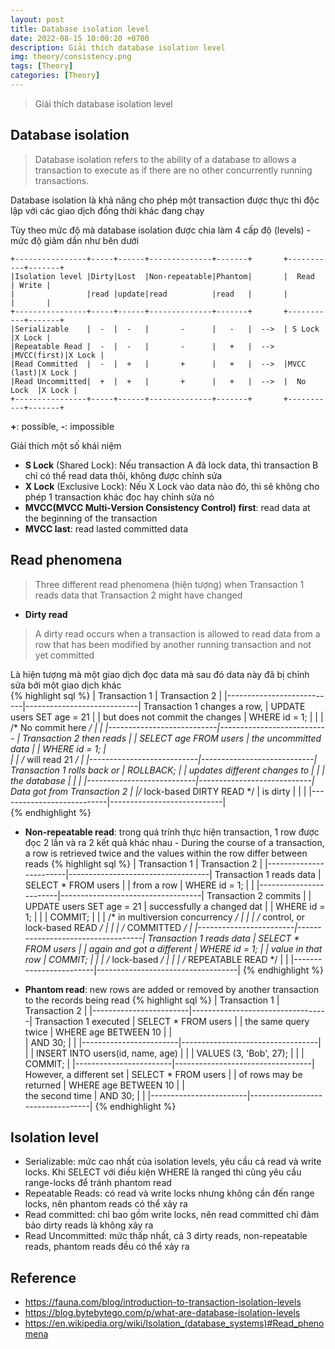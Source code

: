 ```yaml
---
layout: post
title: Database isolation level
date: 2022-08-15 10:00:20 +0700
description: Giải thích database isolation level
img: theory/consistency.png
tags: [Theory]
categories: [Theory]
---
```


> Giải thích database isolation level

## Database isolation

> Database isolation refers to the ability of a database to allows a transaction to execute as if there are no other concurrently running transactions.
   
Database isolation là khả năng cho phép một transaction được thực thi độc lập với các giao dịch đồng thời khác đang chạy

Tùy theo mức độ mà database isolation được chia làm 4 cấp độ (levels) - mức độ giảm dần như bên dưới  
```text
+----------------+-----+------+--------------+-------+       +-----------+-------+
|Isolation level |Dirty|Lost  |Non-repeatable|Phantom|       |  Read     | Write |
|                |read |update|read          |read   |       |           |       |
+----------------+-----+------+--------------+-------+       +-----------+-------+
|Serializable    |  -  |  -   |       -      |   -   |  -->  | S Lock    |X Lock |
|Repeatable Read |  -  |  -   |       -      |   +   |  -->  |MVCC(first)|X Lock |
|Read Committed  |  -  |  +   |       +      |   +   |  -->  |MVCC (last)|X Lock |
|Read Uncommitted|  +  |  +   |       +      |   +   |  -->  |  No Lock  |X Lock |
+----------------+-----+------+--------------+-------+       +-----------+-------+
```
**+**: possible, **-**: impossible

Giải thích một số khái niệm 
- **S Lock** (Shared Lock): Nếu transaction A đã lock data, thì transaction B chỉ có thể read data thôi, không được chỉnh sửa
- **X Lock** (Exclusive Lock): Nếu X Lock vào data nào đó, thì sẽ không cho phép 1 transaction khác đọc hay chỉnh sửa nó
- **MVCC(MVCC Multi-Version Consistency Control) first**: read data at the beginning of the transaction 
- **MVCC last**: read lasted committed data

## Read phenomena
> Three different read phenomena (hiện tượng) when Transaction 1 reads data that Transaction 2 might have changed

- **Dirty read**
> A dirty read occurs when a transaction is allowed to read data from a row that has been modified by another running transaction and not yet committed

Là hiện tượng mà một giao dịch đọc data mà sau đó data này đã bị chỉnh sửa bởi một giao dịch khác  
{% highlight sql %}
                                | Transaction 1             | Transaction 2              |
                                |---------------------------|----------------------------|
Transaction 1 changes a row,    | UPDATE users SET age = 21 |                            |
but does not commit the changes | WHERE id = 1;             |                            |
                                | /* No commit here */      |                            |
                                |---------------------------|--------------------------- |
Transaction 2 then reads        |                           | SELECT age FROM users      |
the uncommitted data            |                           | WHERE id = 1;              |  
                                |                           | /* will read 21 */         |
                                |---------------------------|----------------------------|
Transaction 1 rolls back or     | ROLLBACK;                 |                            | 
updates different changes to    |                           |                            |
the database                    |                           |                            |
                                |---------------------------|----------------------------|
Data got from Transaction 2     |                           |/* lock-based DIRTY READ */ |
is dirty                        |                           |                            |
                                |---------------------------|----------------------------|                                 
{% endhighlight %}

- **Non-repeatable read**: trong quá trính thực hiện transaction, 1 row được đọc 2 lần và ra 2 kết quả khác nhau - During the course of a transaction, a row is retrieved twice and the values within the row differ between reads 
{% highlight sql %}
                           | Transaction 1          | Transaction 2                     |
                           |------------------------|-----------------------------------|
Transaction 1 reads data   | SELECT * FROM users    |                                   |
from a row                 |  WHERE id = 1;         |                                   |
                           |------------------------|-----------------------------------|
Transaction 2 commits      |                        | UPDATE users SET age = 21         |
successfully a changed dat |                        | WHERE id = 1;                     |
                           |                        | COMMIT;                           |
                           |                        | /* in multiversion concurrency */ |
                           |                        | /* control, or lock-based READ */ |
                           |                        | /* COMMITTED */                   |
                           |------------------------|-----------------------------------|
Transaction 1 reads data   | SELECT * FROM users    |                                   |
again and got a different  | WHERE id = 1;          |                                   |
value in that row          | COMMIT;                |                                   |
                           | /* lock-based */       |                                   |
                           | /* REPEATABLE READ */  |                                   |
                           |------------------------|-----------------------------------|
{% endhighlight %}

- **Phantom read**: new rows are added or removed by another transaction to the records being read
{% highlight sql %}
                           | Transaction 1          | Transaction 2                    |
                           |------------------------|----------------------------------|
Transaction 1 executed     | SELECT * FROM users    |                                  |
the same query twice       |  WHERE age BETWEEN 10  |                                  |   
                           |  AND 30;               |                                  |
                           |------------------------|----------------------------------|
                           |                        | INSERT INTO users(id, name, age) |
                           |                        | VALUES (3, 'Bob', 27);           |
                           |                        | COMMIT;                          |
                           |------------------------|----------------------------------|
However, a different set   | SELECT * FROM users    |                                  |
of rows may be returned    |  WHERE age BETWEEN 10  |                                  |   
the second time            |  AND 30;               |                                  |
                           |------------------------|----------------------------------|
{% endhighlight %}
     
## Isolation level
- Serializable: mức cao nhất của isolation levels, yêu cầu cả read và write locks. Khi SELECT với điều kiện WHERE là ranged thì cũng yêu cầu range-locks để tránh phantom read
- Repeatable Reads: có read và write locks nhưng không cần đến range locks, nên phantom reads có thể xảy ra
- Read committed: chỉ bao gồm write locks, nên read committed chỉ đảm bảo dirty reads là không xảy ra
- Read Uncommitted: mức thấp nhất, cả 3 dirty reads, non-repeatable reads, phantom reads đều có thể xảy ra

## Reference

- <https://fauna.com/blog/introduction-to-transaction-isolation-levels>
- <https://blog.bytebytego.com/p/what-are-database-isolation-levels>
- <https://en.wikipedia.org/wiki/Isolation_(database_systems)#Read_phenomena>